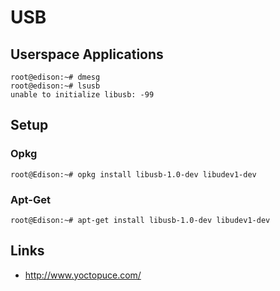 USB
==

## Userspace Applications

    root@edison:~# dmesg
    root@edison:~# lsusb
    unable to initialize libusb: -99

## Setup
### Opkg

    root@Edison:~# opkg install libusb-1.0-dev libudev1-dev

### Apt-Get

    root@Edison:~# apt-get install libusb-1.0-dev libudev1-dev

## Links

- http://www.yoctopuce.com/